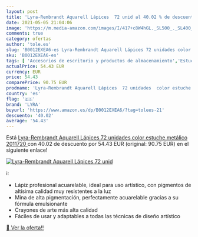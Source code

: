 ```yaml
---
layout: post
title: 'Lyra-Rembrandt Aquarell Lápices  72 unid al 40.02 % de descuento'
date: 2021-05-05 21:04:06
image: 'https://m.media-amazon.com/images/I/417+c8W4hGL._SL500_._SL400_.jpg'
comments: true
category: ofertas
author: 'tole.es'
slug: 'B0012EXEA6-es Lyra-Rembrandt Aquarell Lápices 72 unidades color estuche...'
sku: 'B0012EXEA6-es'
tags: [ 'Accesorios de escritorio y productos de almacenamiento','Estuches escolares','Material de oficina','Materiales, organizadores y dispensadores de escritorio','Oficina y papelería','lyra','lápices', ]
actualPrice: 54.43 EUR
currency: EUR
price: 54.43
comparePrice: 90.75 EUR
prodname: 'Lyra-Rembrandt Aquarell Lápices  72 unidades  color estuche metálico   2011720 '
country: 'es'
flag: '🇪🇸'
brand: 'LYRA'
buyurl: 'https://www.amazon.es/dp/B0012EXEA6/?tag=tolees-21'
descuento: '40.02'
average: '54.43'
---
```


Está [Lyra-Rembrandt Aquarell Lápices  72 unidades  color estuche metálico   2011720 ](https://www.amazon.es/dp/B0012EXEA6/?tag=tolees-21) con 40.02 de descuento por 54.43 EUR (original: 90.75 EUR) en el siguiente enlace!

[![Lyra-Rembrandt Aquarell Lápices  72 unid](https://m.media-amazon.com/images/I/417+c8W4hGL._SL500_._SL400_.jpg)](https://www.amazon.es/dp/B0012EXEA6/?tag=tolees-21)

ℹ️:

- Lápiz profesional acuarelable, ideal para uso artístico, con pigmentos de altísima calidad muy resistentes a la luz
- Mina de alta pigmentación, perfectamente acuarelable gracias a su fórmula emulsionante
- Crayones de arte más alta calidad
- Fáciles de usar y adaptables a todas las técnicas de diseño artístico

[🛒 Ver la oferta!!](https://www.amazon.es/dp/B0012EXEA6/?tag=tolees-21)
